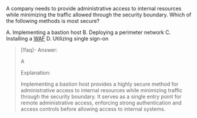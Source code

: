 
A company needs to provide administrative access to internal resources while minimizing the traffic allowed through the security boundary. Which of the following methods is most secure? 

A. Implementing a bastion host 
B. Deploying a perimeter network 
C. Installing a [WAF](../../../Glossary/WAF.md) 
D. Utilizing single sign-on

> [!faq]- Answer: 
> 
> A
> 
> Explanation:
> 
> Implementing a bastion host provides a highly secure method for administrative access to internal resources while minimizing traffic through the security boundary. It serves as a single entry point for remote administrative access, enforcing strong authentication and access controls before allowing access to internal systems.

